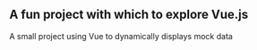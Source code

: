 ## A fun project with which to explore Vue.js

A small project using Vue to dynamically displays mock data
